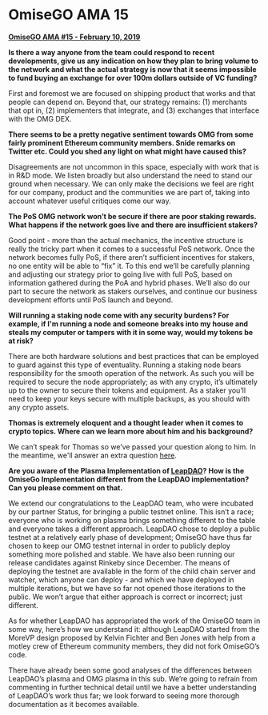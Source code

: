 # OmiseGO AMA 15

**[OmiseGO AMA #15 - February 10, 2019](https://www.reddit.com/r/omise_go/comments/amxl2e/omisego_ama_15_february_10_2019/)**

**Is there a way anyone from the team could respond to recent developments, give us any indication on how they plan to bring volume to the network and what the actual strategy is now that it seems impossible to fund buying an exchange for over 100m dollars outside of VC funding?**

First and foremost we are focused on shipping product that works and that people can depend on. Beyond that, our strategy remains: (1) merchants that opt in, (2) implementers that integrate, and (3) exchanges that interface with the OMG DEX.
    
**There seems to be a pretty negative sentiment towards OMG from some fairly prominent Ethereum community members. Snide remarks on Twitter etc. Could you shed any light on what might have caused this?**

Disagreements are not uncommon in this space, especially with work that is in R&D mode. We listen broadly but also understand the need to stand our ground when necessary. We can only make the decisions we feel are right for our company, product and the communities we are part of, taking into account whatever useful critiques come our way.
    
**The PoS OMG network won’t be secure if there are poor staking rewards. What happens if the network goes live and there are insufficient stakers?**

Good point - more than the actual mechanics, the incentive structure is really the tricky part when it comes to a successful PoS network. Once the network becomes fully PoS, if there aren’t sufficient incentives for stakers, no one entity will be able to “fix” it. To this end we’ll be carefully planning and adjusting our strategy prior to going live with full PoS, based on information gathered during the PoA and hybrid phases. We’ll also do our part to secure the network as stakers ourselves, and continue our business development efforts until PoS launch and beyond.
    
**Will running a staking node come with any security burdens? For example, if I'm running a node and someone breaks into my house and steals my computer or tampers with it in some way, would my tokens be at risk?**

There are both hardware solutions and best practices that can be employed to guard against this type of eventuality. Running a staking node bears responsibility for the smooth operation of the network. As such you will be required to secure the node appropriately; as with any crypto, it’s ultimately up to the owner to secure their tokens and equipment. As a staker you’ll need to keep your keys secure with multiple backups, as you should with any crypto assets.
    
**Thomas is extremely eloquent and a thought leader when it comes to crypto topics. Where can we learn more about him and his background?**

We can’t speak for Thomas so we’ve passed your question along to him. In the meantime, we'll answer an extra question [here](https://www.reddit.com/r/omise_go/comments/amxl2e/omisego_ama_15_february_10_2019/eg06o6u/).

**Are you aware of the Plasma Implementation of [LeapDAO](http://testnet.leapdao.org/)? How is the OmiseGo Implementation different from the LeapDAO implementation? Can you please comment on that.**

We extend our congratulations to the LeapDAO team, who were incubated by our partner Status, for bringing a public testnet online. This isn’t a race; everyone who is working on plasma brings something different to the table and everyone takes a different approach. LeapDAO chose to deploy a public testnet at a relatively early phase of development; OmiseGO have thus far chosen to keep our OMG testnet internal in order to publicly deploy something more polished and stable. We have also been running our release candidates against Rinkeby since December. The means of deploying the testnet are available in the form of the child chain server and watcher, which anyone can deploy - and which we have deployed in multiple iterations, but we have so far not opened those iterations to the public. We won’t argue that either approach is correct or incorrect; just different.

As for whether LeapDAO has appropriated the work of the OmiseGO team in some way, here’s how we understand it: although LeapDAO started from the MoreVP design proposed by Kelvin Fichter and Ben Jones with help from a motley crew of Ethereum community members, they did not fork OmiseGO’s code.

There have already been some good analyses of the differences between LeapDAO’s plasma and OMG plasma in this sub. We’re going to refrain from commenting in further technical detail until we have a better understanding of LeapDAO’s work thus far; we look forward to seeing more thorough documentation as it becomes available.
